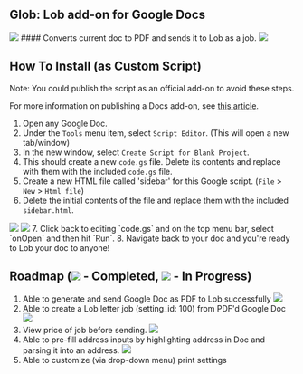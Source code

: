 ## Glob: Lob add-on for Google Docs 
<img src="https://raw.githubusercontent.com/mikesteele/glob/master/screenshots/1.png">
#### Converts current doc to PDF and sends it to Lob as a job.
<img src="https://raw.githubusercontent.com/mikesteele/glob/master/screenshots/4.png">

## How To Install (as Custom Script)

Note: You could publish the script as an official add-on to avoid these steps.

For more information on publishing a Docs add-on, see <a href="https://developers.google.com/apps-script/add-ons/publish">this article</a>.

1. Open any Google Doc.
2. Under the `Tools` menu item, select `Script Editor`. (This will open a new tab/window)
3. In the new window, select `Create Script for Blank Project`.
4. This should create a new `code.gs` file. Delete its contents and replace with them with the included `code.gs` file.
5. Create a new HTML file called 'sidebar' for this Google script. (`File` > `New` > `Html file`)
6. Delete the initial contents of the file and replace them with the included `sidebar.html`.
<img src="https://raw.githubusercontent.com/mikesteele/glob/master/screenshots/2.png">
<img src="https://raw.githubusercontent.com/mikesteele/glob/master/screenshots/3.png">
7. Click back to editing `code.gs` and on the top menu bar, select `onOpen` and then hit `Run`.
8. Navigate back to your doc and you're ready to Lob your doc to anyone!

## Roadmap (<img src="https://camo.githubusercontent.com/14b12e62ad096e71d1e5f6942a88a5735f8a4f25/687474703a2f2f74616e6769656e742e77696b697370616365732e636f6d2f692f636865636b6d61726b2e676966"> - Completed, <img src="https://camo.githubusercontent.com/73ae70f857c2ea7914c8328308a118181db55cc8/68747470733a2f2f35353036336532373862366266653536303930642d63663334333430386430356165323935333337333462343965326336336666322e73736c2e6366322e7261636b63646e2e636f6d2f736d616c6c5f79656c6c6f775f69636f6e2e706e67"> - In Progress)
1. Able to generate and send Google Doc as PDF to Lob successfully <img src="https://camo.githubusercontent.com/14b12e62ad096e71d1e5f6942a88a5735f8a4f25/687474703a2f2f74616e6769656e742e77696b697370616365732e636f6d2f692f636865636b6d61726b2e676966">
2. Able to create a Lob letter job (setting_id: 100) from PDF'd Google Doc <img src="https://camo.githubusercontent.com/14b12e62ad096e71d1e5f6942a88a5735f8a4f25/687474703a2f2f74616e6769656e742e77696b697370616365732e636f6d2f692f636865636b6d61726b2e676966">
3. View price of job before sending. <img src="https://camo.githubusercontent.com/14b12e62ad096e71d1e5f6942a88a5735f8a4f25/687474703a2f2f74616e6769656e742e77696b697370616365732e636f6d2f692f636865636b6d61726b2e676966">
4. Able to pre-fill address inputs by highlighting address in Doc and parsing it into an address. <img src="https://camo.githubusercontent.com/73ae70f857c2ea7914c8328308a118181db55cc8/68747470733a2f2f35353036336532373862366266653536303930642d63663334333430386430356165323935333337333462343965326336336666322e73736c2e6366322e7261636b63646e2e636f6d2f736d616c6c5f79656c6c6f775f69636f6e2e706e67">
5. Able to customize (via drop-down menu) print settings
